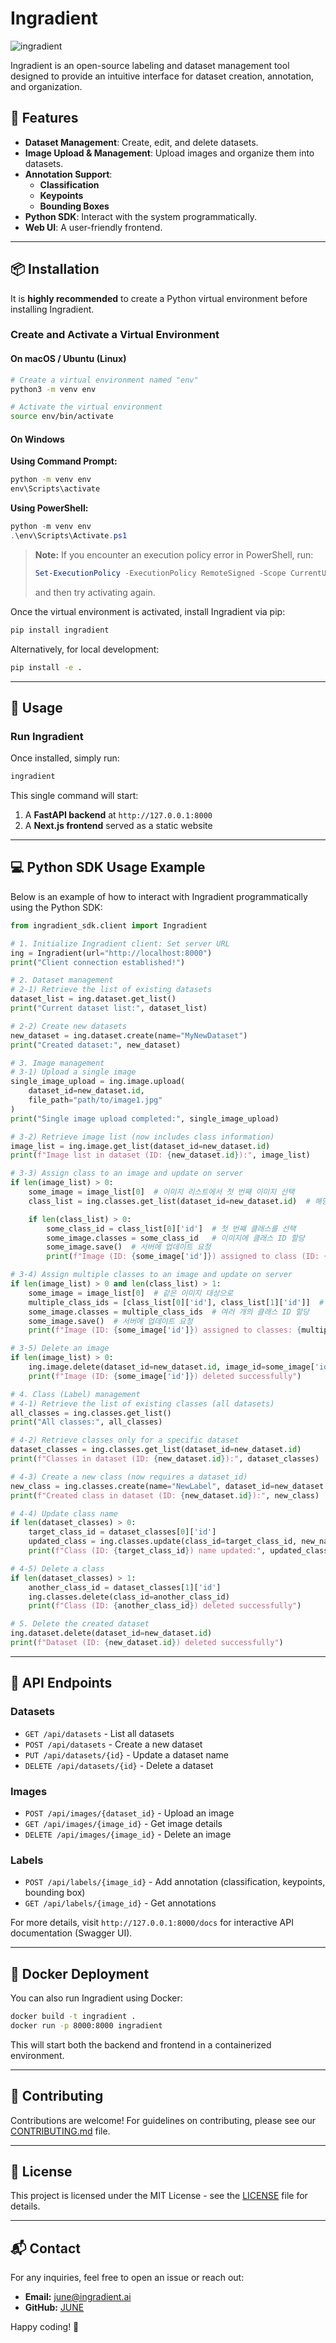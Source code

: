 # Ingradient

![ingradient](images/status_default-class.png)

Ingradient is an open-source labeling and dataset management tool designed to provide an intuitive interface for dataset creation, annotation, and organization.

## 🚀 Features

- **Dataset Management**: Create, edit, and delete datasets.
- **Image Upload & Management**: Upload images and organize them into datasets.
- **Annotation Support**:
  - **Classification**
  - **Keypoints**
  - **Bounding Boxes**
- **Python SDK**: Interact with the system programmatically.
- **Web UI**: A user-friendly frontend.

---

## 📦 Installation

It is **highly recommended** to create a Python virtual environment before installing Ingradient.

### Create and Activate a Virtual Environment

#### On macOS / Ubuntu (Linux)

```bash
# Create a virtual environment named "env"
python3 -m venv env

# Activate the virtual environment
source env/bin/activate
```

#### On Windows

**Using Command Prompt:**

```cmd
python -m venv env
env\Scripts\activate
```

**Using PowerShell:**

```powershell
python -m venv env
.\env\Scripts\Activate.ps1
```

> **Note:** If you encounter an execution policy error in PowerShell, run:
> ```powershell
> Set-ExecutionPolicy -ExecutionPolicy RemoteSigned -Scope CurrentUser
> ```
> and then try activating again.

Once the virtual environment is activated, install Ingradient via pip:

```bash
pip install ingradient
```

Alternatively, for local development:

```bash
pip install -e .
```

---

## 🏃 Usage

### Run Ingradient

Once installed, simply run:

```bash
ingradient
```

This single command will start:
1. A **FastAPI backend** at `http://127.0.0.1:8000`
2. A **Next.js frontend** served as a static website

---

## 💻 Python SDK Usage Example

Below is an example of how to interact with Ingradient programmatically using the Python SDK:

```python
from ingradient_sdk.client import Ingradient

# 1. Initialize Ingradient client: Set server URL
ing = Ingradient(url="http://localhost:8000")
print("Client connection established!")

# 2. Dataset management
# 2-1) Retrieve the list of existing datasets
dataset_list = ing.dataset.get_list()
print("Current dataset list:", dataset_list)

# 2-2) Create new datasets
new_dataset = ing.dataset.create(name="MyNewDataset")
print("Created dataset:", new_dataset)

# 3. Image management
# 3-1) Upload a single image
single_image_upload = ing.image.upload(
    dataset_id=new_dataset.id,    
    file_path="path/to/image1.jpg"
)
print("Single image upload completed:", single_image_upload)

# 3-2) Retrieve image list (now includes class information)
image_list = ing.image.get_list(dataset_id=new_dataset.id)
print(f"Image list in dataset (ID: {new_dataset.id}):", image_list)

# 3-3) Assign class to an image and update on server
if len(image_list) > 0:
    some_image = image_list[0]  # 이미지 리스트에서 첫 번째 이미지 선택
    class_list = ing.classes.get_list(dataset_id=new_dataset.id)  # 해당 데이터셋의 클래스 목록 가져오기

    if len(class_list) > 0:
        some_class_id = class_list[0]['id']  # 첫 번째 클래스를 선택
        some_image.classes = some_class_id   # 이미지에 클래스 ID 할당
        some_image.save()  # 서버에 업데이트 요청
        print(f"Image (ID: {some_image['id']}) assigned to class (ID: {some_class_id}) and updated on server.")

# 3-4) Assign multiple classes to an image and update on server
if len(image_list) > 0 and len(class_list) > 1:
    some_image = image_list[0]  # 같은 이미지 대상으로
    multiple_class_ids = [class_list[0]['id'], class_list[1]['id']]  # 첫 번째, 두 번째 클래스 추가
    some_image.classes = multiple_class_ids  # 여러 개의 클래스 ID 할당
    some_image.save()  # 서버에 업데이트 요청
    print(f"Image (ID: {some_image['id']}) assigned to classes: {multiple_class_ids} and updated on server.")

# 3-5) Delete an image
if len(image_list) > 0:
    ing.image.delete(dataset_id=new_dataset.id, image_id=some_image['id'])
    print(f"Image (ID: {some_image['id']}) deleted successfully")

# 4. Class (Label) management
# 4-1) Retrieve the list of existing classes (all datasets)
all_classes = ing.classes.get_list()
print("All classes:", all_classes)

# 4-2) Retrieve classes only for a specific dataset
dataset_classes = ing.classes.get_list(dataset_id=new_dataset.id)
print(f"Classes in dataset (ID: {new_dataset.id}):", dataset_classes)

# 4-3) Create a new class (now requires a dataset_id)
new_class = ing.classes.create(name="NewLabel", dataset_id=new_dataset.id)
print(f"Created class in dataset (ID: {new_dataset.id}):", new_class)

# 4-4) Update class name
if len(dataset_classes) > 0:
    target_class_id = dataset_classes[0]['id']
    updated_class = ing.classes.update(class_id=target_class_id, new_name="UpdatedClassName")
    print(f"Class (ID: {target_class_id}) name updated:", updated_class)

# 4-5) Delete a class
if len(dataset_classes) > 1:
    another_class_id = dataset_classes[1]['id']
    ing.classes.delete(class_id=another_class_id)
    print(f"Class (ID: {another_class_id}) deleted successfully")

# 5. Delete the created dataset
ing.dataset.delete(dataset_id=new_dataset.id)
print(f"Dataset (ID: {new_dataset.id}) deleted successfully")
```

---

## 🔌 API Endpoints

### Datasets
- `GET /api/datasets` - List all datasets
- `POST /api/datasets` - Create a new dataset
- `PUT /api/datasets/{id}` - Update a dataset name
- `DELETE /api/datasets/{id}` - Delete a dataset

### Images
- `POST /api/images/{dataset_id}` - Upload an image
- `GET /api/images/{image_id}` - Get image details
- `DELETE /api/images/{image_id}` - Delete an image

### Labels
- `POST /api/labels/{image_id}` - Add annotation (classification, keypoints, bounding box)
- `GET /api/labels/{image_id}` - Get annotations

For more details, visit `http://127.0.0.1:8000/docs` for interactive API documentation (Swagger UI).

---

## 🐳 Docker Deployment

You can also run Ingradient using Docker:

```bash
docker build -t ingradient .
docker run -p 8000:8000 ingradient
```

This will start both the backend and frontend in a containerized environment.

---

## 📝 Contributing

Contributions are welcome! For guidelines on contributing, please see our [CONTRIBUTING.md](CONTRIBUTING.md) file.

---

## 📄 License

This project is licensed under the MIT License - see the [LICENSE](LICENSE) file for details.

---

## 📬 Contact

For any inquiries, feel free to open an issue or reach out:

- **Email:** june@ingradient.ai
- **GitHub:** [JUNE](https://github.com/junhoning)

Happy coding! 🚀